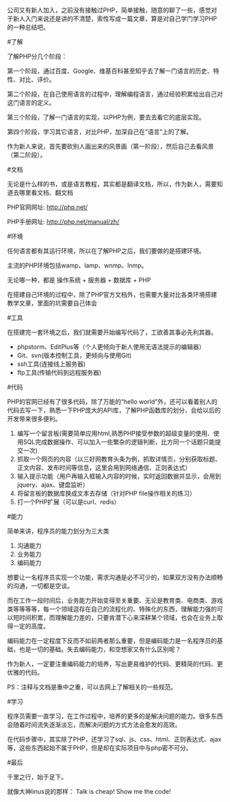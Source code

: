 
公司又有新人加入，之前没有接触过PHP，简单接触，随意的聊了一些，感觉对于新人入门来说还是讲的不清楚，索性写成一篇文章，算是对自己学门学习PHP的一种总结吧。

#了解

了解PHP分几个阶段：

第一个阶段，通过百度、Google、维基百科甚至知乎去了解一门语言的历史、特性、对比、评价。

第二个阶段，在自己使用语言的过程中，理解编程语言，通过经验积累给出自己对这门语言的定义。

第三个阶段，了解一门语言的实现，以PHP为例，要去去看它的底层实现。

第四个阶段，学习其它语言，对比PHP，加深自己在“语言”上的了解。

作为新人来说，首先要砍别人画出来的风景画（第一阶段），然后自己去看风景（第二阶段）。

#文档

无论是什么样的书，或是语言教程，其实都是翻译文档，所以，作为新人，需要知道去哪里看文档、翻文档

PHP官网网址: http://php.net/

PHP手册网址: http://php.net/manual/zh/

#环境

任何语言都有其运行环境，所以在了解PHP之后，我们要做的是搭建环境。

主流的PHP环境包括wamp、lamp、wnmp、lnmp。

无论哪一种，都是 操作系统 + 服务器 + 数据库 + PHP

在搭建自己环境的过程中，除了PHP官方文档外，也需要大量对比各类环境搭建教学文章，里面的坑需要自己体会

#工具

在搭建完一套环境之后，我们就需要开始编写代码了，工欲善其事必先利其器。

* phpstorm、EditPlus等（个人更倾向于新人使用无语法提示的编辑器）
* Git、svn(版本控制工具，更倾向与使用Git)
* ssh工具(连接线上服务器)
* ftp工具(传输代码到远程服务器)

#代码

PHP的官网已经有了很多代码，除了万能的“hello world”外，还可以看着别人的代码去写一下，熟悉一下PHP庞大的API库，了解PHP函数库的划分，会给以后的开发带来很多便利。

1. 编写一个留言板(需要简单应用html,熟悉PHP接受参数的超级变量的使用、使用SQL完成数据操作、可以加入一些繁杂的逻辑判断，比方同一个话题只能提交一次)
2. 抓取一个网页的内容（以三好网教育头条为例，抓取详情页，分别获取标题、正文内容、发布时间等信息，这里会用到网络通信、正则表达式）
3. 输入提示功能（用户再输入框输入内容的时候，实时返回数据并显示，会用到jquery、ajax、键盘监听）
4. 将留言板的数据库换成文本去存储（针对PHP file操作相关的练习）
5. 打一个PHP扩展（可以是curl、redis）

#能力

简单来讲，程序员的能力划分为三大类

1. 沟通能力
2. 业务能力
3. 编码能力

想要让一名程序员实现一个功能，需求沟通是必不可少的，如果双方没有办法顺畅的沟通，一切都是空谈。

而在工作一段时间后，业务能力开始变得至关重要、无论是教育类、电商类、游戏类等等等等，每一个领域逗存在自己的流程化的、特殊化的东西，理解能力强的可以短时间积累，而理解能力差的，只要肯潜下心来深耕某个领域，也会在业务上取得一定的高度。

编码能力在一定程度下反而不如前两者那么重要，但是编码能力是一名程序员的基础，也是一切的基础。失去编码能力，和空想家又有什么区别呢？

作为新人，一定要注重编码能力的培养，写出更易维护的代码、更精简的代码、更优雅的代码。

PS：注释与文档是重中之重，可以去网上了解相关的一些规范。

#学习

程序员需要一直学习，在工作过程中，培养的更多的是解决问题的能力。很多东西会随着时间流失逐渐淡忘，而解决问题的方式方法会愈发的高效。

在代码步骤中，其实除了PHP，还学习了sql、js、css、html、正则表达式、ajax等，这些东西起始不属于PHP，但是却在实际项目中与php密不可分。

#最后

千里之行，始于足下。

就像大神linus说的那样： Talk is cheap! Show me the code!
